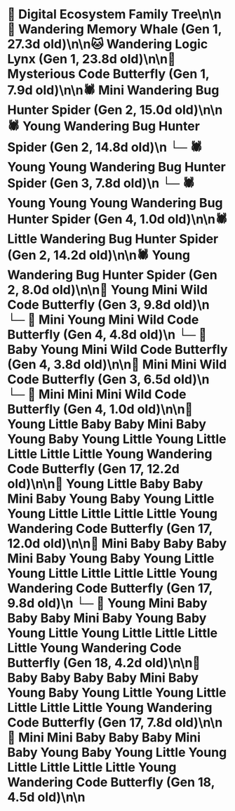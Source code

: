 # 🌳 Digital Ecosystem Family Tree\n\n🐋 Wandering Memory Whale (Gen 1, 27.3d old)\n\n🐱 Wandering Logic Lynx (Gen 1, 23.8d old)\n\n🦋 Mysterious Code Butterfly (Gen 1, 7.9d old)\n\n🕷️ Mini Wandering Bug Hunter Spider (Gen 2, 15.0d old)\n\n🕷️ Young Wandering Bug Hunter Spider (Gen 2, 14.8d old)\n  └─ 🕷️ Young Young Wandering Bug Hunter Spider (Gen 3, 7.8d old)\n    └─ 🕷️ Young Young Young Wandering Bug Hunter Spider (Gen 4, 1.0d old)\n\n🕷️ Little Wandering Bug Hunter Spider (Gen 2, 14.2d old)\n\n🕷️ Young Wandering Bug Hunter Spider (Gen 2, 8.0d old)\n\n🦋 Young Mini Wild Code Butterfly (Gen 3, 9.8d old)\n  └─ 🦋 Mini Young Mini Wild Code Butterfly (Gen 4, 4.8d old)\n  └─ 🦋 Baby Young Mini Wild Code Butterfly (Gen 4, 3.8d old)\n\n🦋 Mini Mini Wild Code Butterfly (Gen 3, 6.5d old)\n  └─ 🦋 Mini Mini Mini Wild Code Butterfly (Gen 4, 1.0d old)\n\n🦋 Young Little Baby Baby Mini Baby Young Baby Young Little Young Little Little Little Little Young Wandering Code Butterfly (Gen 17, 12.2d old)\n\n🦋 Young Little Baby Baby Mini Baby Young Baby Young Little Young Little Little Little Little Young Wandering Code Butterfly (Gen 17, 12.0d old)\n\n🦋 Mini Baby Baby Baby Mini Baby Young Baby Young Little Young Little Little Little Little Young Wandering Code Butterfly (Gen 17, 9.8d old)\n  └─ 🦋 Young Mini Baby Baby Baby Mini Baby Young Baby Young Little Young Little Little Little Little Young Wandering Code Butterfly (Gen 18, 4.2d old)\n\n🦋 Baby Baby Baby Baby Mini Baby Young Baby Young Little Young Little Little Little Little Young Wandering Code Butterfly (Gen 17, 7.8d old)\n\n🦋 Mini Mini Baby Baby Baby Mini Baby Young Baby Young Little Young Little Little Little Little Young Wandering Code Butterfly (Gen 18, 4.5d old)\n\n
